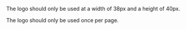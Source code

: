 <p>The logo should only be used at a width of 38px and a height of 40px.</p>
<p>The logo should only be used once per page.</p>
